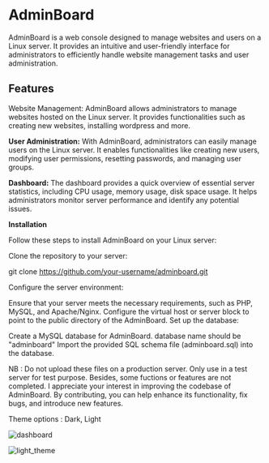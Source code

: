# AdminBoard

AdminBoard is a web console designed to manage websites and users on a Linux server. It provides an intuitive and user-friendly interface for administrators to efficiently handle website management tasks and user administration.

## Features
Website Management: AdminBoard allows administrators to manage websites hosted on the Linux server. It provides functionalities such as creating new websites, installing wordpress and more.

**User Administration:** With AdminBoard, administrators can easily manage users on the Linux server. It enables functionalities like creating new users, modifying user permissions, resetting passwords, and managing user groups.

**Dashboard:** The dashboard provides a quick overview of essential server statistics, including CPU usage, memory usage, disk space usage. It helps administrators monitor server performance and identify any potential issues.

**Installation**

Follow these steps to install AdminBoard on your Linux server:

Clone the repository to your server:

git clone https://github.com/your-username/adminboard.git

Configure the server environment:

Ensure that your server meets the necessary requirements, such as PHP, MySQL, and Apache/Nginx.
Configure the virtual host or server block to point to the public directory of the AdminBoard.
Set up the database:

Create a MySQL database for AdminBoard.
database name should be "adminboard"
Import the provided SQL schema file (adminboard.sql) into the database.

NB : Do not upload these files on a production server. Only use in a test server for test purpose. Besides, some fuctions or features are not completed. I appreciate your interest in improving the codebase of AdminBoard. By contributing, you can help enhance its functionality, fix bugs, and introduce new features.

Theme options : Dark, Light

![dashboard](https://github.com/antuvarghese/adminboard/assets/55937016/6bf91c1f-4c13-416d-88e4-1b9f05ca361b)


![light_theme](https://github.com/antuvarghese/adminboard/assets/55937016/0834210b-63eb-4355-b31a-9163b950df4f)

